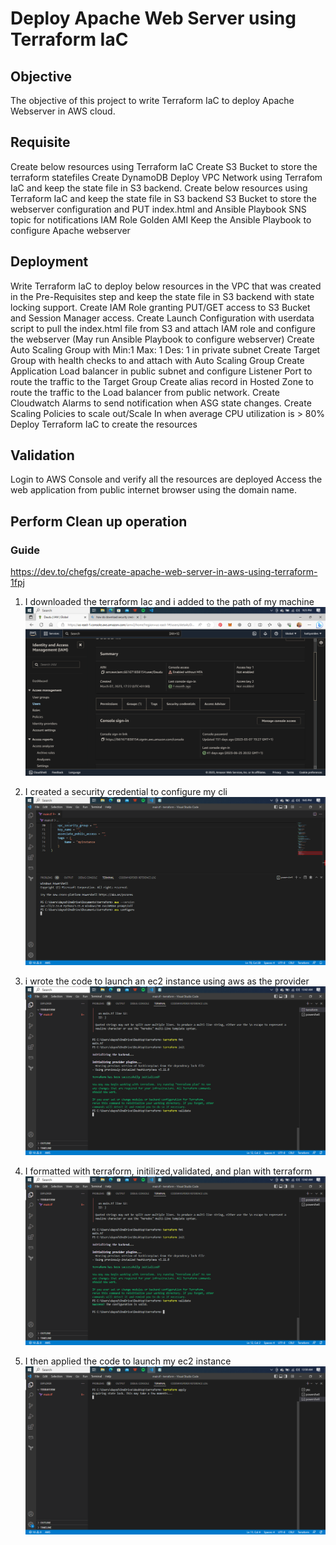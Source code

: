 # Deploy Apache Web Server using Terraform IaC

## Objective
The objective of this project to write Terraform IaC to deploy Apache Webserver in AWS cloud.

## Requisite
Create below resources using  Terraform IaC
Create S3 Bucket to store the terraform statefiles
Create DynamoDB
Deploy VPC Network using Terrafom IaC and keep the state file in S3 backend.
Create below resources using Terraform IaC and keep the state file in S3 backend
S3 Bucket to store the webserver configuration and PUT index.html and Ansible Playbook
SNS topic for notifications
IAM Role
Golden AMI
Keep the Ansible Playbook to configure Apache webserver


## Deployment
Write Terraform IaC to deploy below resources in the VPC that was created in the Pre-Requisites step and keep the state file in S3 backend with state locking support.
Create  IAM Role granting PUT/GET  access to S3 Bucket and Session Manager access.
Create Launch Configuration with userdata script to pull the index.html file from S3 and attach IAM role and configure the webserver (May run Ansible Playbook to configure webserver)
Create Auto Scaling Group with Min:1 Max: 1 Des: 1  in private subnet
Create Target Group with health checks to and attach with Auto Scaling Group
Create Application Load balancer in public subnet and configure Listener Port to route the traffic to the Target Group
Create alias record in Hosted Zone to route the traffic to the Load balancer from public network.
Create Cloudwatch Alarms to send notification when ASG state changes.
Create Scaling Policies to scale out/Scale In when average CPU utilization is > 80%
Deploy Terraform IaC to create the resources


## Validation

Login to AWS Console and verify all the resources are deployed
Access the web application from public internet browser using the domain name.

## Perform Clean up operation


### Guide
https://dev.to/chefgs/create-apache-web-server-in-aws-using-terraform-1fpj



1. I downloaded the terraform Iac and i added to the path of my machine
![Alt text](<img/Screenshot (7).png>)

2. I created a security credential to configure my cli
![Alt text](<img/Screenshot (9).png>)
3. i wrote the code to launch an ec2 instance using aws as the provider
![Alt text](<img/Screenshot (13).png>)
4. I formatted with terraform, initilized,validated, and plan with terraform
![Alt text](<img/Screenshot (14).png>)
5. I then applied the code to launch my ec2 instance
![Alt text](<img/Screenshot (15).png>)

